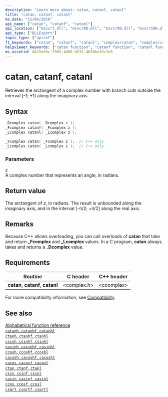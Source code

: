 ```yaml
---
description: "Learn more about: catan, catanf, catanl"
title: "catan, catanf, catanl"
ms.date: "11/04/2016"
api_name: ["catan", "catanf", "catanl"]
api_location: ["msvcrt.dll", "msvcr80.dll", "msvcr90.dll", "msvcr100.dll", "msvcr100_clr0400.dll", "msvcr110.dll", "msvcr110_clr0400.dll", "msvcr120.dll", "msvcr120_clr0400.dll", "ucrtbase.dll", "api-ms-win-crt-math-l1-1-0.dll"]
api_type: ["DLLExport"]
topic_type: ["apiref"]
f1_keywords: ["catan", "catanf", "catanl", "complex/catan", "complex/catanf", "complex/catanl"]
helpviewer_keywords: ["catan function", "catanf function", "catanl function"]
ms.assetid: 8415ed9c-7909-4d08-b532-4630bafdc7e8
---
```

# catan, catanf, catanl

Retrieves the arctangent of a complex number with branch cuts outside the interval [-1; +1] along the imaginary axis.

## Syntax

```C
_Dcomplex catan( _Dcomplex z );
_Fcomplex catanf( _Fcomplex z );
_Lcomplex catanl( _Lcomplex z );
```

```cpp
_Fcomplex catan( _Fcomplex z );  // C++ only
_Lcomplex catan( _Lcomplex z );  // C++ only
```

### Parameters

*z*<br/>
A complex number that represents an angle, in radians.

## Return value

The arctangent of *z*, in radians. The result is unbounded along the imaginary axis, and  in the interval [-π/2; +π/2] along the real axis.

## Remarks

Because C++ allows overloading, you can call overloads of **catan** that take and return **_Fcomplex** and **_Lcomplex** values. In a C program, **catan** always takes and returns a **_Dcomplex** value.

## Requirements

|Routine|C header|C++ header|
|-------------|--------------|------------------|
|**catan**,               **catanf**, **catanl**|\<complex.h>|\<ccomplex>|

For more compatibility information, see [Compatibility](../compatibility.md).

## See also

[Alphabetical function reference](crt-alphabetical-function-reference.md)\
[`catanh`, `catanhf`, `catanhl`](catanh-catanhf-catanhl.md)\
[`ctanh`, `ctanhf`, `ctanhl`](ctanh-ctanhf-ctanhl.md)\
[`csinh`, `csinhf`, `csinhl`](csinh-csinhf-csinhl.md)\
[`casinh`, `casinhf`, `casinhl`](casinh-casinhf-casinhl.md)\
[`ccosh`, `ccoshf`, `ccoshl`](ccosh-ccoshf-ccoshl.md)\
[`cacosh`, `cacoshf`, `cacoshl`](cacosh-cacoshf-cacoshl.md)\
[`cacos`, `cacosf`, `cacosl`](cacos-cacosf-cacosl.md)\
[`ctan`, `ctanf`, `ctanl`](ctan-ctanf-ctanl.md)\
[`csin`, `csinf`, `csinl`](csin-csinf-csinl.md)\
[`casin`, `casinf`, `casinl`](casin-casinf-casinl.md)\
[`ccos`, `ccosf`, `ccosl`](ccos-ccosf-ccosl.md)\
[`csqrt`, `csqrtf`, `csqrtl`](csqrt-csqrtf-csqrtl.md)
